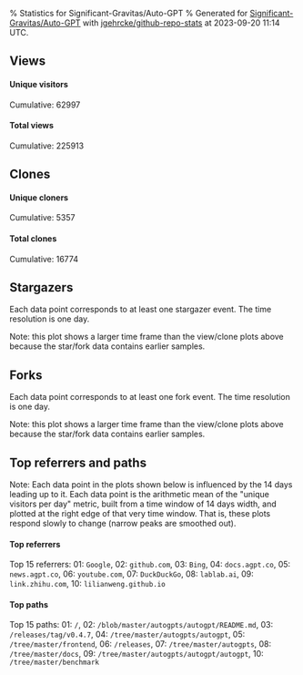 % Statistics for Significant-Gravitas/Auto-GPT
% Generated for [Significant-Gravitas/Auto-GPT](https://github.com/Significant-Gravitas/Auto-GPT) with [jgehrcke/github-repo-stats](https://github.com/jgehrcke/github-repo-stats) at 2023-09-20 11:14 UTC.


## Views

#### Unique visitors
<div id="chart_views_unique" class="full-width-chart"></div>

Cumulative: 62997

#### Total views
<div id="chart_views_total" class="full-width-chart"></div>

Cumulative: 225913

<div class="pagebreak-for-print"> </div>

## Clones

#### Unique cloners
<div id="chart_clones_unique" class="full-width-chart"></div>

Cumulative: 5357

#### Total clones
<div id="chart_clones_total" class="full-width-chart"></div>

Cumulative: 16774



<div class="pagebreak-for-print"> </div>



## Stargazers

Each data point corresponds to at least one stargazer event.
The time resolution is one day.

<div id="chart_stargazers" class="full-width-chart"></div>


Note: this plot shows a larger time frame than the view/clone plots above because the star/fork data contains earlier samples.



## Forks

Each data point corresponds to at least one fork event.
The time resolution is one day.

<div id="chart_forks" class="full-width-chart"></div>


Note: this plot shows a larger time frame than the view/clone plots above because the star/fork data contains earlier samples.



<div class="pagebreak-for-print"> </div>



## Top referrers and paths


Note: Each data point in the plots shown below is influenced by the 14 days
leading up to it. Each data point is the arithmetic mean of the "unique
visitors per day" metric, built from a time window of 14 days width, and
plotted at the right edge of that very time window. That is, these plots
respond slowly to change (narrow peaks are smoothed out).




#### Top referrers


<div id="chart_referrers_top_n_alltime" class="full-width-chart"></div>

Top 15 referrers: 01: `Google`, 02: `github.com`, 03: `Bing`, 04: `docs.agpt.co`, 05: `news.agpt.co`, 06: `youtube.com`, 07: `DuckDuckGo`, 08: `lablab.ai`, 09: `link.zhihu.com`, 10: `lilianweng.github.io`





#### Top paths


<div id="chart_paths_top_n_alltime" class="full-width-chart"></div>

Top 15 paths: 01: `/`, 02: `/blob/master/autogpts/autogpt/README.md`, 03: `/releases/tag/v0.4.7`, 04: `/tree/master/autogpts/autogpt`, 05: `/tree/master/frontend`, 06: `/releases`, 07: `/tree/master/autogpts`, 08: `/tree/master/docs`, 09: `/tree/master/autogpts/autogpt/autogpt`, 10: `/tree/master/benchmark`


<script type="text/javascript">
    vegaEmbed('#chart_views_unique', {"$schema": "https://vega.github.io/schema/vega-lite/v4.17.0.json", "config": {"arc": {"fill": "#1b1e23"}, "area": {"fill": "#1b1e23"}, "axisBottom": {"domainColor": "#a9b4c4", "gridColor": "#a9b4c4", "labelColor": "#1b1e23", "labelFont": "relative-mono-11-pitch-pro, Menlo, monospace", "tickColor": "#a9b4c4", "titleColor": "#1b1e23", "titleFont": "relative-mono-11-pitch-pro, Menlo, monospace"}, "axisLeft": {"domainColor": "#a9b4c4", "gridColor": "#a9b4c4", "labelColor": "#1b1e23", "labelFont": "relative-mono-11-pitch-pro, Menlo, monospace", "tickColor": "#a9b4c4", "titleColor": "#1b1e23", "titleFont": "relative-mono-11-pitch-pro, Menlo, monospace"}, "axisX": {"grid": false}, "axisY": {"grid": false, "labelBound": true}, "background": "#FFFFFF", "group": {"fill": "#FFFFFF"}, "header": {"fontWeight": 400, "labelFont": "relative-mono-11-pitch-pro, Menlo, monospace", "titleFont": "relative-mono-11-pitch-pro, Menlo, monospace"}, "legend": {"labelFont": "relative-mono-11-pitch-pro, Menlo, monospace", "symbolSize": 200, "symbolType": "circle", "titleFont": "relative-mono-11-pitch-pro, Menlo, monospace"}, "line": {"color": "#1b1e23", "stroke": "#1b1e23"}, "path": {"stroke": "#1b1e23"}, "point": {"color": "#1b1e23", "cursor": "pointer", "filled": true, "size": 20}, "range": {"category": ["#85a2f7", "#ea9755", "#7eb36a", "#f07071", "#bc85d9", "#e587b6", "#a9b4c4", "#d4c05e", "#64b9c4"]}, "style": {"bar": {"fill": "#1b1e23"}, "text": {"font": "relative-mono-11-pitch-pro, Menlo, monospace", "fontWeight": 400}}, "symbol": {"shape": "circle"}, "title": {"anchor": "start", "font": "relative-mono-11-pitch-pro, Menlo, monospace", "fontWeight": 400}, "trail": {"color": "#1b1e23", "stroke": "#1b1e23"}, "view": {"stroke": null}}, "data": {"name": "data-398433aa075eb423ee859765e6b1468b"}, "datasets": {"data-398433aa075eb423ee859765e6b1468b": [{"time": "2023-09-06T00:00:00+00:00", "views_total": 7021, "views_unique": 2545}, {"time": "2023-09-07T00:00:00+00:00", "views_total": 14118, "views_unique": 4805}, {"time": "2023-09-08T00:00:00+00:00", "views_total": 13009, "views_unique": 4242}, {"time": "2023-09-09T00:00:00+00:00", "views_total": 8951, "views_unique": 3144}, {"time": "2023-09-10T00:00:00+00:00", "views_total": 9224, "views_unique": 3380}, {"time": "2023-09-11T00:00:00+00:00", "views_total": 13188, "views_unique": 4957}, {"time": "2023-09-12T00:00:00+00:00", "views_total": 18644, "views_unique": 5326}, {"time": "2023-09-13T00:00:00+00:00", "views_total": 21977, "views_unique": 5489}, {"time": "2023-09-14T00:00:00+00:00", "views_total": 20522, "views_unique": 5157}, {"time": "2023-09-15T00:00:00+00:00", "views_total": 17672, "views_unique": 4644}, {"time": "2023-09-16T00:00:00+00:00", "views_total": 13370, "views_unique": 3112}, {"time": "2023-09-17T00:00:00+00:00", "views_total": 17007, "views_unique": 3549}, {"time": "2023-09-18T00:00:00+00:00", "views_total": 22457, "views_unique": 5186}, {"time": "2023-09-19T00:00:00+00:00", "views_total": 20116, "views_unique": 5239}, {"time": "2023-09-20T00:00:00+00:00", "views_total": 8637, "views_unique": 2222}]}, "encoding": {"tooltip": [{"field": "views_unique", "format": ".1f", "title": "views (u)", "type": "quantitative"}, {"field": "time", "format": "%B %e, %Y", "title": "date", "type": "temporal"}], "x": {"axis": {"labelAngle": 25}, "field": "time", "scale": {"domain": ["2023-09-06", "2023-09-20"]}, "timeUnit": "yearmonthdate", "title": "date", "type": "temporal"}, "y": {"axis": {"values": [1, 10, 50, 100, 500, 1000, 5000, 10000]}, "field": "views_unique", "scale": {"domain": [0, 6037.900000000001], "type": "symlog", "zero": true}, "title": "unique views per day", "type": "quantitative"}}, "height": 200, "mark": {"point": true, "type": "line"}, "padding": 10, "width": "container"}, {"actions": false, "renderer": "svg"}).catch(console.error);
vegaEmbed('#chart_views_total', {"$schema": "https://vega.github.io/schema/vega-lite/v4.17.0.json", "config": {"arc": {"fill": "#1b1e23"}, "area": {"fill": "#1b1e23"}, "axisBottom": {"domainColor": "#a9b4c4", "gridColor": "#a9b4c4", "labelColor": "#1b1e23", "labelFont": "relative-mono-11-pitch-pro, Menlo, monospace", "tickColor": "#a9b4c4", "titleColor": "#1b1e23", "titleFont": "relative-mono-11-pitch-pro, Menlo, monospace"}, "axisLeft": {"domainColor": "#a9b4c4", "gridColor": "#a9b4c4", "labelColor": "#1b1e23", "labelFont": "relative-mono-11-pitch-pro, Menlo, monospace", "tickColor": "#a9b4c4", "titleColor": "#1b1e23", "titleFont": "relative-mono-11-pitch-pro, Menlo, monospace"}, "axisX": {"grid": false}, "axisY": {"grid": false, "labelBound": true}, "background": "#FFFFFF", "group": {"fill": "#FFFFFF"}, "header": {"fontWeight": 400, "labelFont": "relative-mono-11-pitch-pro, Menlo, monospace", "titleFont": "relative-mono-11-pitch-pro, Menlo, monospace"}, "legend": {"labelFont": "relative-mono-11-pitch-pro, Menlo, monospace", "symbolSize": 200, "symbolType": "circle", "titleFont": "relative-mono-11-pitch-pro, Menlo, monospace"}, "line": {"color": "#1b1e23", "stroke": "#1b1e23"}, "path": {"stroke": "#1b1e23"}, "point": {"color": "#1b1e23", "cursor": "pointer", "filled": true, "size": 20}, "range": {"category": ["#85a2f7", "#ea9755", "#7eb36a", "#f07071", "#bc85d9", "#e587b6", "#a9b4c4", "#d4c05e", "#64b9c4"]}, "style": {"bar": {"fill": "#1b1e23"}, "text": {"font": "relative-mono-11-pitch-pro, Menlo, monospace", "fontWeight": 400}}, "symbol": {"shape": "circle"}, "title": {"anchor": "start", "font": "relative-mono-11-pitch-pro, Menlo, monospace", "fontWeight": 400}, "trail": {"color": "#1b1e23", "stroke": "#1b1e23"}, "view": {"stroke": null}}, "data": {"name": "data-398433aa075eb423ee859765e6b1468b"}, "datasets": {"data-398433aa075eb423ee859765e6b1468b": [{"time": "2023-09-06T00:00:00+00:00", "views_total": 7021, "views_unique": 2545}, {"time": "2023-09-07T00:00:00+00:00", "views_total": 14118, "views_unique": 4805}, {"time": "2023-09-08T00:00:00+00:00", "views_total": 13009, "views_unique": 4242}, {"time": "2023-09-09T00:00:00+00:00", "views_total": 8951, "views_unique": 3144}, {"time": "2023-09-10T00:00:00+00:00", "views_total": 9224, "views_unique": 3380}, {"time": "2023-09-11T00:00:00+00:00", "views_total": 13188, "views_unique": 4957}, {"time": "2023-09-12T00:00:00+00:00", "views_total": 18644, "views_unique": 5326}, {"time": "2023-09-13T00:00:00+00:00", "views_total": 21977, "views_unique": 5489}, {"time": "2023-09-14T00:00:00+00:00", "views_total": 20522, "views_unique": 5157}, {"time": "2023-09-15T00:00:00+00:00", "views_total": 17672, "views_unique": 4644}, {"time": "2023-09-16T00:00:00+00:00", "views_total": 13370, "views_unique": 3112}, {"time": "2023-09-17T00:00:00+00:00", "views_total": 17007, "views_unique": 3549}, {"time": "2023-09-18T00:00:00+00:00", "views_total": 22457, "views_unique": 5186}, {"time": "2023-09-19T00:00:00+00:00", "views_total": 20116, "views_unique": 5239}, {"time": "2023-09-20T00:00:00+00:00", "views_total": 8637, "views_unique": 2222}]}, "encoding": {"tooltip": [{"field": "views_total", "format": ".1f", "title": "views (t)", "type": "quantitative"}, {"field": "time", "format": "%B %e, %Y", "title": "date", "type": "temporal"}], "x": {"axis": {"labelAngle": 25}, "field": "time", "scale": {"domain": ["2023-09-06", "2023-09-20"]}, "timeUnit": "yearmonthdate", "title": "date", "type": "temporal"}, "y": {"axis": {"values": [1, 10, 50, 100, 500, 1000, 5000, 10000]}, "field": "views_total", "scale": {"domain": [0, 24702.7], "type": "symlog", "zero": true}, "title": "total views per day", "type": "quantitative"}}, "height": 200, "mark": {"point": true, "type": "line"}, "padding": 10, "width": "container"}, {"actions": false, "renderer": "svg"}).catch(console.error);
vegaEmbed('#chart_clones_unique', {"$schema": "https://vega.github.io/schema/vega-lite/v4.17.0.json", "config": {"arc": {"fill": "#1b1e23"}, "area": {"fill": "#1b1e23"}, "axisBottom": {"domainColor": "#a9b4c4", "gridColor": "#a9b4c4", "labelColor": "#1b1e23", "labelFont": "relative-mono-11-pitch-pro, Menlo, monospace", "tickColor": "#a9b4c4", "titleColor": "#1b1e23", "titleFont": "relative-mono-11-pitch-pro, Menlo, monospace"}, "axisLeft": {"domainColor": "#a9b4c4", "gridColor": "#a9b4c4", "labelColor": "#1b1e23", "labelFont": "relative-mono-11-pitch-pro, Menlo, monospace", "tickColor": "#a9b4c4", "titleColor": "#1b1e23", "titleFont": "relative-mono-11-pitch-pro, Menlo, monospace"}, "axisX": {"grid": false}, "axisY": {"grid": false, "labelBound": true}, "background": "#FFFFFF", "group": {"fill": "#FFFFFF"}, "header": {"fontWeight": 400, "labelFont": "relative-mono-11-pitch-pro, Menlo, monospace", "titleFont": "relative-mono-11-pitch-pro, Menlo, monospace"}, "legend": {"labelFont": "relative-mono-11-pitch-pro, Menlo, monospace", "symbolSize": 200, "symbolType": "circle", "titleFont": "relative-mono-11-pitch-pro, Menlo, monospace"}, "line": {"color": "#1b1e23", "stroke": "#1b1e23"}, "path": {"stroke": "#1b1e23"}, "point": {"color": "#1b1e23", "cursor": "pointer", "filled": true, "size": 20}, "range": {"category": ["#85a2f7", "#ea9755", "#7eb36a", "#f07071", "#bc85d9", "#e587b6", "#a9b4c4", "#d4c05e", "#64b9c4"]}, "style": {"bar": {"fill": "#1b1e23"}, "text": {"font": "relative-mono-11-pitch-pro, Menlo, monospace", "fontWeight": 400}}, "symbol": {"shape": "circle"}, "title": {"anchor": "start", "font": "relative-mono-11-pitch-pro, Menlo, monospace", "fontWeight": 400}, "trail": {"color": "#1b1e23", "stroke": "#1b1e23"}, "view": {"stroke": null}}, "data": {"name": "data-3b68f749a0b5a2d0eb455de2a8e2febc"}, "datasets": {"data-3b68f749a0b5a2d0eb455de2a8e2febc": [{"clones_total": 1140, "clones_unique": 204, "time": "2023-09-06T00:00:00+00:00"}, {"clones_total": 1048, "clones_unique": 349, "time": "2023-09-07T00:00:00+00:00"}, {"clones_total": 1277, "clones_unique": 346, "time": "2023-09-08T00:00:00+00:00"}, {"clones_total": 705, "clones_unique": 290, "time": "2023-09-09T00:00:00+00:00"}, {"clones_total": 730, "clones_unique": 326, "time": "2023-09-10T00:00:00+00:00"}, {"clones_total": 797, "clones_unique": 376, "time": "2023-09-11T00:00:00+00:00"}, {"clones_total": 1367, "clones_unique": 453, "time": "2023-09-12T00:00:00+00:00"}, {"clones_total": 966, "clones_unique": 393, "time": "2023-09-13T00:00:00+00:00"}, {"clones_total": 1301, "clones_unique": 392, "time": "2023-09-14T00:00:00+00:00"}, {"clones_total": 1694, "clones_unique": 377, "time": "2023-09-15T00:00:00+00:00"}, {"clones_total": 1372, "clones_unique": 367, "time": "2023-09-16T00:00:00+00:00"}, {"clones_total": 1185, "clones_unique": 358, "time": "2023-09-17T00:00:00+00:00"}, {"clones_total": 1435, "clones_unique": 477, "time": "2023-09-18T00:00:00+00:00"}, {"clones_total": 1099, "clones_unique": 456, "time": "2023-09-19T00:00:00+00:00"}, {"clones_total": 658, "clones_unique": 193, "time": "2023-09-20T00:00:00+00:00"}]}, "encoding": {"tooltip": [{"field": "clones_unique", "format": ".1f", "title": "clones (u)", "type": "quantitative"}, {"field": "time", "format": "%B %e, %Y", "title": "date", "type": "temporal"}], "x": {"axis": {"labelAngle": 25}, "field": "time", "scale": {"domain": ["2023-09-06", "2023-09-20"]}, "timeUnit": "yearmonthdate", "title": "date", "type": "temporal"}, "y": {"axis": {"values": [1, 10, 50, 100, 500, 1000, 5000, 10000]}, "field": "clones_unique", "scale": {"domain": [0, 524.7], "type": "symlog", "zero": true}, "title": "unique clones per day", "type": "quantitative"}}, "height": 200, "mark": {"point": true, "type": "line"}, "padding": 10, "width": "container"}, {"actions": false, "renderer": "svg"}).catch(console.error);
vegaEmbed('#chart_clones_total', {"$schema": "https://vega.github.io/schema/vega-lite/v4.17.0.json", "config": {"arc": {"fill": "#1b1e23"}, "area": {"fill": "#1b1e23"}, "axisBottom": {"domainColor": "#a9b4c4", "gridColor": "#a9b4c4", "labelColor": "#1b1e23", "labelFont": "relative-mono-11-pitch-pro, Menlo, monospace", "tickColor": "#a9b4c4", "titleColor": "#1b1e23", "titleFont": "relative-mono-11-pitch-pro, Menlo, monospace"}, "axisLeft": {"domainColor": "#a9b4c4", "gridColor": "#a9b4c4", "labelColor": "#1b1e23", "labelFont": "relative-mono-11-pitch-pro, Menlo, monospace", "tickColor": "#a9b4c4", "titleColor": "#1b1e23", "titleFont": "relative-mono-11-pitch-pro, Menlo, monospace"}, "axisX": {"grid": false}, "axisY": {"grid": false, "labelBound": true}, "background": "#FFFFFF", "group": {"fill": "#FFFFFF"}, "header": {"fontWeight": 400, "labelFont": "relative-mono-11-pitch-pro, Menlo, monospace", "titleFont": "relative-mono-11-pitch-pro, Menlo, monospace"}, "legend": {"labelFont": "relative-mono-11-pitch-pro, Menlo, monospace", "symbolSize": 200, "symbolType": "circle", "titleFont": "relative-mono-11-pitch-pro, Menlo, monospace"}, "line": {"color": "#1b1e23", "stroke": "#1b1e23"}, "path": {"stroke": "#1b1e23"}, "point": {"color": "#1b1e23", "cursor": "pointer", "filled": true, "size": 20}, "range": {"category": ["#85a2f7", "#ea9755", "#7eb36a", "#f07071", "#bc85d9", "#e587b6", "#a9b4c4", "#d4c05e", "#64b9c4"]}, "style": {"bar": {"fill": "#1b1e23"}, "text": {"font": "relative-mono-11-pitch-pro, Menlo, monospace", "fontWeight": 400}}, "symbol": {"shape": "circle"}, "title": {"anchor": "start", "font": "relative-mono-11-pitch-pro, Menlo, monospace", "fontWeight": 400}, "trail": {"color": "#1b1e23", "stroke": "#1b1e23"}, "view": {"stroke": null}}, "data": {"name": "data-3b68f749a0b5a2d0eb455de2a8e2febc"}, "datasets": {"data-3b68f749a0b5a2d0eb455de2a8e2febc": [{"clones_total": 1140, "clones_unique": 204, "time": "2023-09-06T00:00:00+00:00"}, {"clones_total": 1048, "clones_unique": 349, "time": "2023-09-07T00:00:00+00:00"}, {"clones_total": 1277, "clones_unique": 346, "time": "2023-09-08T00:00:00+00:00"}, {"clones_total": 705, "clones_unique": 290, "time": "2023-09-09T00:00:00+00:00"}, {"clones_total": 730, "clones_unique": 326, "time": "2023-09-10T00:00:00+00:00"}, {"clones_total": 797, "clones_unique": 376, "time": "2023-09-11T00:00:00+00:00"}, {"clones_total": 1367, "clones_unique": 453, "time": "2023-09-12T00:00:00+00:00"}, {"clones_total": 966, "clones_unique": 393, "time": "2023-09-13T00:00:00+00:00"}, {"clones_total": 1301, "clones_unique": 392, "time": "2023-09-14T00:00:00+00:00"}, {"clones_total": 1694, "clones_unique": 377, "time": "2023-09-15T00:00:00+00:00"}, {"clones_total": 1372, "clones_unique": 367, "time": "2023-09-16T00:00:00+00:00"}, {"clones_total": 1185, "clones_unique": 358, "time": "2023-09-17T00:00:00+00:00"}, {"clones_total": 1435, "clones_unique": 477, "time": "2023-09-18T00:00:00+00:00"}, {"clones_total": 1099, "clones_unique": 456, "time": "2023-09-19T00:00:00+00:00"}, {"clones_total": 658, "clones_unique": 193, "time": "2023-09-20T00:00:00+00:00"}]}, "encoding": {"tooltip": [{"field": "clones_total", "format": ".1f", "title": "clones (t)", "type": "quantitative"}, {"field": "time", "format": "%B %e, %Y", "title": "date", "type": "temporal"}], "x": {"axis": {"labelAngle": 25}, "field": "time", "scale": {"domain": ["2023-09-06", "2023-09-20"]}, "timeUnit": "yearmonthdate", "title": "date", "type": "temporal"}, "y": {"axis": {"values": [1, 10, 50, 100, 500, 1000, 5000, 10000]}, "field": "clones_total", "scale": {"domain": [0, 1863.4], "type": "symlog", "zero": true}, "title": "total clones per day", "type": "quantitative"}}, "height": 200, "mark": {"point": true, "type": "line"}, "padding": 10, "width": "container"}, {"actions": false, "renderer": "svg"}).catch(console.error);
vegaEmbed('#chart_stargazers', {"$schema": "https://vega.github.io/schema/vega-lite/v4.17.0.json", "config": {"arc": {"fill": "#1b1e23"}, "area": {"fill": "#1b1e23"}, "axisBottom": {"domainColor": "#a9b4c4", "gridColor": "#a9b4c4", "labelColor": "#1b1e23", "labelFont": "relative-mono-11-pitch-pro, Menlo, monospace", "tickColor": "#a9b4c4", "titleColor": "#1b1e23", "titleFont": "relative-mono-11-pitch-pro, Menlo, monospace"}, "axisLeft": {"domainColor": "#a9b4c4", "gridColor": "#a9b4c4", "labelColor": "#1b1e23", "labelFont": "relative-mono-11-pitch-pro, Menlo, monospace", "tickColor": "#a9b4c4", "titleColor": "#1b1e23", "titleFont": "relative-mono-11-pitch-pro, Menlo, monospace"}, "axisX": {"grid": false}, "axisY": {"grid": false}, "background": "#FFFFFF", "group": {"fill": "#FFFFFF"}, "header": {"fontWeight": 400, "labelFont": "relative-mono-11-pitch-pro, Menlo, monospace", "titleFont": "relative-mono-11-pitch-pro, Menlo, monospace"}, "legend": {"labelFont": "relative-mono-11-pitch-pro, Menlo, monospace", "symbolSize": 200, "symbolType": "circle", "titleFont": "relative-mono-11-pitch-pro, Menlo, monospace"}, "line": {"color": "#1b1e23", "stroke": "#1b1e23"}, "path": {"stroke": "#1b1e23"}, "point": {"color": "#1b1e23", "cursor": "pointer", "filled": true, "size": 50}, "range": {"category": ["#85a2f7", "#ea9755", "#7eb36a", "#f07071", "#bc85d9", "#e587b6", "#a9b4c4", "#d4c05e", "#64b9c4"]}, "style": {"bar": {"fill": "#1b1e23"}, "text": {"font": "relative-mono-11-pitch-pro, Menlo, monospace", "fontWeight": 400}}, "symbol": {"shape": "circle"}, "title": {"anchor": "start", "font": "relative-mono-11-pitch-pro, Menlo, monospace", "fontWeight": 400}, "trail": {"color": "#1b1e23", "stroke": "#1b1e23"}, "view": {"stroke": null}}, "data": {"name": "data-ffaef2a0715d431677b778ff02914e11"}, "datasets": {"data-ffaef2a0715d431677b778ff02914e11": [{"stars_cumulative": 2.0, "time": "2023-03-16T18:00:00+00:00"}, {"stars_cumulative": 3.0, "time": "2023-03-17T06:00:00+00:00"}, {"stars_cumulative": 6.0, "time": "2023-03-17T12:00:00+00:00"}, {"stars_cumulative": 10.0, "time": "2023-03-17T18:00:00+00:00"}, {"stars_cumulative": 11.0, "time": "2023-03-18T00:00:00+00:00"}, {"stars_cumulative": 12.0, "time": "2023-03-18T12:00:00+00:00"}, {"stars_cumulative": 13.0, "time": "2023-03-19T06:00:00+00:00"}, {"stars_cumulative": 14.0, "time": "2023-03-19T12:00:00+00:00"}, {"stars_cumulative": 16.0, "time": "2023-03-19T18:00:00+00:00"}, {"stars_cumulative": 17.0, "time": "2023-03-20T00:00:00+00:00"}, {"stars_cumulative": 18.0, "time": "2023-03-20T06:00:00+00:00"}, {"stars_cumulative": 19.0, "time": "2023-03-21T06:00:00+00:00"}, {"stars_cumulative": 20.0, "time": "2023-03-21T12:00:00+00:00"}, {"stars_cumulative": 22.0, "time": "2023-03-22T00:00:00+00:00"}, {"stars_cumulative": 23.0, "time": "2023-03-22T06:00:00+00:00"}, {"stars_cumulative": 24.0, "time": "2023-03-25T06:00:00+00:00"}, {"stars_cumulative": 25.0, "time": "2023-03-25T18:00:00+00:00"}, {"stars_cumulative": 26.0, "time": "2023-03-26T12:00:00+00:00"}, {"stars_cumulative": 29.0, "time": "2023-03-27T18:00:00+00:00"}, {"stars_cumulative": 35.0, "time": "2023-03-28T00:00:00+00:00"}, {"stars_cumulative": 39.0, "time": "2023-03-28T06:00:00+00:00"}, {"stars_cumulative": 44.0, "time": "2023-03-28T12:00:00+00:00"}, {"stars_cumulative": 45.0, "time": "2023-03-28T18:00:00+00:00"}, {"stars_cumulative": 49.0, "time": "2023-03-29T00:00:00+00:00"}, {"stars_cumulative": 61.0, "time": "2023-03-29T06:00:00+00:00"}, {"stars_cumulative": 65.0, "time": "2023-03-29T12:00:00+00:00"}, {"stars_cumulative": 68.0, "time": "2023-03-29T18:00:00+00:00"}, {"stars_cumulative": 73.0, "time": "2023-03-30T00:00:00+00:00"}, {"stars_cumulative": 74.0, "time": "2023-03-30T06:00:00+00:00"}, {"stars_cumulative": 89.0, "time": "2023-03-30T12:00:00+00:00"}, {"stars_cumulative": 96.0, "time": "2023-03-30T18:00:00+00:00"}, {"stars_cumulative": 99.0, "time": "2023-03-31T00:00:00+00:00"}, {"stars_cumulative": 102.0, "time": "2023-03-31T06:00:00+00:00"}, {"stars_cumulative": 105.0, "time": "2023-03-31T18:00:00+00:00"}, {"stars_cumulative": 110.0, "time": "2023-04-01T00:00:00+00:00"}, {"stars_cumulative": 113.0, "time": "2023-04-01T06:00:00+00:00"}, {"stars_cumulative": 116.0, "time": "2023-04-01T12:00:00+00:00"}, {"stars_cumulative": 191.0, "time": "2023-04-01T18:00:00+00:00"}, {"stars_cumulative": 261.0, "time": "2023-04-02T00:00:00+00:00"}, {"stars_cumulative": 409.0, "time": "2023-04-02T06:00:00+00:00"}, {"stars_cumulative": 688.0, "time": "2023-04-02T12:00:00+00:00"}, {"stars_cumulative": 1651.0, "time": "2023-04-02T18:00:00+00:00"}, {"stars_cumulative": 2344.0, "time": "2023-04-03T00:00:00+00:00"}, {"stars_cumulative": 3046.0, "time": "2023-04-03T06:00:00+00:00"}, {"stars_cumulative": 4156.0, "time": "2023-04-03T12:00:00+00:00"}, {"stars_cumulative": 4773.0, "time": "2023-04-03T18:00:00+00:00"}, {"stars_cumulative": 5421.0, "time": "2023-04-04T00:00:00+00:00"}, {"stars_cumulative": 6079.0, "time": "2023-04-04T06:00:00+00:00"}, {"stars_cumulative": 6825.0, "time": "2023-04-04T12:00:00+00:00"}, {"stars_cumulative": 7453.0, "time": "2023-04-04T18:00:00+00:00"}, {"stars_cumulative": 7948.0, "time": "2023-04-05T00:00:00+00:00"}, {"stars_cumulative": 8520.0, "time": "2023-04-05T06:00:00+00:00"}, {"stars_cumulative": 9253.0, "time": "2023-04-05T12:00:00+00:00"}, {"stars_cumulative": 9842.0, "time": "2023-04-05T18:00:00+00:00"}, {"stars_cumulative": 10449.0, "time": "2023-04-06T00:00:00+00:00"}, {"stars_cumulative": 11105.0, "time": "2023-04-06T06:00:00+00:00"}, {"stars_cumulative": 11943.0, "time": "2023-04-06T12:00:00+00:00"}, {"stars_cumulative": 12576.0, "time": "2023-04-06T18:00:00+00:00"}, {"stars_cumulative": 13200.0, "time": "2023-04-07T00:00:00+00:00"}, {"stars_cumulative": 13881.0, "time": "2023-04-07T06:00:00+00:00"}, {"stars_cumulative": 14512.0, "time": "2023-04-07T12:00:00+00:00"}, {"stars_cumulative": 15059.0, "time": "2023-04-07T18:00:00+00:00"}, {"stars_cumulative": 15463.0, "time": "2023-04-08T00:00:00+00:00"}, {"stars_cumulative": 15892.0, "time": "2023-04-08T06:00:00+00:00"}, {"stars_cumulative": 16371.0, "time": "2023-04-08T12:00:00+00:00"}, {"stars_cumulative": 16776.0, "time": "2023-04-08T18:00:00+00:00"}, {"stars_cumulative": 17171.0, "time": "2023-04-09T00:00:00+00:00"}, {"stars_cumulative": 17608.0, "time": "2023-04-09T06:00:00+00:00"}, {"stars_cumulative": 18052.0, "time": "2023-04-09T12:00:00+00:00"}, {"stars_cumulative": 18489.0, "time": "2023-04-09T18:00:00+00:00"}, {"stars_cumulative": 18974.0, "time": "2023-04-10T00:00:00+00:00"}, {"stars_cumulative": 19718.0, "time": "2023-04-10T06:00:00+00:00"}, {"stars_cumulative": 20466.0, "time": "2023-04-10T12:00:00+00:00"}, {"stars_cumulative": 21033.0, "time": "2023-04-10T18:00:00+00:00"}, {"stars_cumulative": 21785.0, "time": "2023-04-11T00:00:00+00:00"}, {"stars_cumulative": 22824.0, "time": "2023-04-11T06:00:00+00:00"}, {"stars_cumulative": 23895.0, "time": "2023-04-11T12:00:00+00:00"}, {"stars_cumulative": 25078.0, "time": "2023-04-11T18:00:00+00:00"}, {"stars_cumulative": 26320.0, "time": "2023-04-12T00:00:00+00:00"}, {"stars_cumulative": 29384.0, "time": "2023-04-12T06:00:00+00:00"}, {"stars_cumulative": 31857.0, "time": "2023-04-12T12:00:00+00:00"}, {"stars_cumulative": 33029.0, "time": "2023-04-12T18:00:00+00:00"}, {"stars_cumulative": 36299.0, "time": "2023-04-13T00:00:00+00:00"}, {"stars_cumulative": 40000.0, "time": "2023-04-13T06:00:00+00:00"}]}, "encoding": {"tooltip": [{"field": "stars_cumulative", "format": "d", "title": "stars", "type": "quantitative"}, {"field": "time", "format": "%B %e, %Y", "title": "date", "type": "temporal"}], "x": {"axis": {"labelAngle": 25}, "field": "time", "scale": {"domain": ["2023-03-16", "2023-09-20"]}, "timeUnit": "yearmonthdate", "title": "date", "type": "temporal"}, "y": {"field": "stars_cumulative", "scale": {"domain": [0, 44000.0], "zero": true}, "title": "stargazer count (cumulative)", "type": "quantitative"}}, "height": 300, "mark": {"point": true, "type": "line"}, "padding": 10, "width": "container"}, {"actions": false, "renderer": "svg"}).catch(console.error);
vegaEmbed('#chart_forks', {"$schema": "https://vega.github.io/schema/vega-lite/v4.17.0.json", "config": {"arc": {"fill": "#1b1e23"}, "area": {"fill": "#1b1e23"}, "axisBottom": {"domainColor": "#a9b4c4", "gridColor": "#a9b4c4", "labelColor": "#1b1e23", "labelFont": "relative-mono-11-pitch-pro, Menlo, monospace", "tickColor": "#a9b4c4", "titleColor": "#1b1e23", "titleFont": "relative-mono-11-pitch-pro, Menlo, monospace"}, "axisLeft": {"domainColor": "#a9b4c4", "gridColor": "#a9b4c4", "labelColor": "#1b1e23", "labelFont": "relative-mono-11-pitch-pro, Menlo, monospace", "tickColor": "#a9b4c4", "titleColor": "#1b1e23", "titleFont": "relative-mono-11-pitch-pro, Menlo, monospace"}, "axisX": {"grid": false}, "axisY": {"grid": false}, "background": "#FFFFFF", "group": {"fill": "#FFFFFF"}, "header": {"fontWeight": 400, "labelFont": "relative-mono-11-pitch-pro, Menlo, monospace", "titleFont": "relative-mono-11-pitch-pro, Menlo, monospace"}, "legend": {"labelFont": "relative-mono-11-pitch-pro, Menlo, monospace", "symbolSize": 200, "symbolType": "circle", "titleFont": "relative-mono-11-pitch-pro, Menlo, monospace"}, "line": {"color": "#1b1e23", "stroke": "#1b1e23"}, "path": {"stroke": "#1b1e23"}, "point": {"color": "#1b1e23", "cursor": "pointer", "filled": true, "size": 50}, "range": {"category": ["#85a2f7", "#ea9755", "#7eb36a", "#f07071", "#bc85d9", "#e587b6", "#a9b4c4", "#d4c05e", "#64b9c4"]}, "style": {"bar": {"fill": "#1b1e23"}, "text": {"font": "relative-mono-11-pitch-pro, Menlo, monospace", "fontWeight": 400}}, "symbol": {"shape": "circle"}, "title": {"anchor": "start", "font": "relative-mono-11-pitch-pro, Menlo, monospace", "fontWeight": 400}, "trail": {"color": "#1b1e23", "stroke": "#1b1e23"}, "view": {"stroke": null}}, "data": {"name": "data-ae183d161b485f427b014590060f15bf"}, "datasets": {"data-ae183d161b485f427b014590060f15bf": [{"forks_cumulative": 2.0, "time": "2023-03-16T00:00:00+00:00"}, {"forks_cumulative": 4.0, "time": "2023-03-17T20:00:00+00:00"}, {"forks_cumulative": 6.0, "time": "2023-03-19T16:00:00+00:00"}, {"forks_cumulative": 8.0, "time": "2023-03-27T00:00:00+00:00"}, {"forks_cumulative": 14.0, "time": "2023-03-28T20:00:00+00:00"}, {"forks_cumulative": 18.0, "time": "2023-03-30T16:00:00+00:00"}, {"forks_cumulative": 169.0, "time": "2023-04-01T12:00:00+00:00"}, {"forks_cumulative": 684.0, "time": "2023-04-03T08:00:00+00:00"}, {"forks_cumulative": 1268.0, "time": "2023-04-05T04:00:00+00:00"}, {"forks_cumulative": 1862.0, "time": "2023-04-07T00:00:00+00:00"}, {"forks_cumulative": 2449.0, "time": "2023-04-08T20:00:00+00:00"}, {"forks_cumulative": 3515.0, "time": "2023-04-10T16:00:00+00:00"}, {"forks_cumulative": 6852.0, "time": "2023-04-12T12:00:00+00:00"}, {"forks_cumulative": 9628.0, "time": "2023-04-14T08:00:00+00:00"}, {"forks_cumulative": 12072.0, "time": "2023-04-16T04:00:00+00:00"}, {"forks_cumulative": 13757.0, "time": "2023-04-18T00:00:00+00:00"}, {"forks_cumulative": 14917.0, "time": "2023-04-19T20:00:00+00:00"}, {"forks_cumulative": 15754.0, "time": "2023-04-21T16:00:00+00:00"}, {"forks_cumulative": 18184.0, "time": "2023-04-23T12:00:00+00:00"}, {"forks_cumulative": 19621.0, "time": "2023-04-25T08:00:00+00:00"}, {"forks_cumulative": 20969.0, "time": "2023-04-27T04:00:00+00:00"}, {"forks_cumulative": 21587.0, "time": "2023-04-29T00:00:00+00:00"}, {"forks_cumulative": 22151.0, "time": "2023-04-30T20:00:00+00:00"}, {"forks_cumulative": 22801.0, "time": "2023-05-02T16:00:00+00:00"}, {"forks_cumulative": 23396.0, "time": "2023-05-04T12:00:00+00:00"}, {"forks_cumulative": 23903.0, "time": "2023-05-06T08:00:00+00:00"}, {"forks_cumulative": 24317.0, "time": "2023-05-08T04:00:00+00:00"}, {"forks_cumulative": 24693.0, "time": "2023-05-10T00:00:00+00:00"}, {"forks_cumulative": 24972.0, "time": "2023-05-11T20:00:00+00:00"}, {"forks_cumulative": 25232.0, "time": "2023-05-13T16:00:00+00:00"}, {"forks_cumulative": 25521.0, "time": "2023-05-15T12:00:00+00:00"}, {"forks_cumulative": 25783.0, "time": "2023-05-17T08:00:00+00:00"}, {"forks_cumulative": 25996.0, "time": "2023-05-19T04:00:00+00:00"}, {"forks_cumulative": 26260.0, "time": "2023-05-21T00:00:00+00:00"}, {"forks_cumulative": 26505.0, "time": "2023-05-22T20:00:00+00:00"}, {"forks_cumulative": 26740.0, "time": "2023-05-24T16:00:00+00:00"}, {"forks_cumulative": 26927.0, "time": "2023-05-26T12:00:00+00:00"}, {"forks_cumulative": 27095.0, "time": "2023-05-28T08:00:00+00:00"}, {"forks_cumulative": 27261.0, "time": "2023-05-30T04:00:00+00:00"}, {"forks_cumulative": 27399.0, "time": "2023-06-01T00:00:00+00:00"}, {"forks_cumulative": 27540.0, "time": "2023-06-02T20:00:00+00:00"}, {"forks_cumulative": 27713.0, "time": "2023-06-04T16:00:00+00:00"}, {"forks_cumulative": 27854.0, "time": "2023-06-06T12:00:00+00:00"}, {"forks_cumulative": 27978.0, "time": "2023-06-08T08:00:00+00:00"}, {"forks_cumulative": 28080.0, "time": "2023-06-10T04:00:00+00:00"}, {"forks_cumulative": 28238.0, "time": "2023-06-12T00:00:00+00:00"}, {"forks_cumulative": 28361.0, "time": "2023-06-13T20:00:00+00:00"}, {"forks_cumulative": 28454.0, "time": "2023-06-15T16:00:00+00:00"}, {"forks_cumulative": 28553.0, "time": "2023-06-17T12:00:00+00:00"}, {"forks_cumulative": 28669.0, "time": "2023-06-19T08:00:00+00:00"}, {"forks_cumulative": 28764.0, "time": "2023-06-21T04:00:00+00:00"}, {"forks_cumulative": 28839.0, "time": "2023-06-23T00:00:00+00:00"}, {"forks_cumulative": 28960.0, "time": "2023-06-24T20:00:00+00:00"}, {"forks_cumulative": 29058.0, "time": "2023-06-26T16:00:00+00:00"}, {"forks_cumulative": 29138.0, "time": "2023-06-28T12:00:00+00:00"}, {"forks_cumulative": 29205.0, "time": "2023-06-30T08:00:00+00:00"}, {"forks_cumulative": 29300.0, "time": "2023-07-02T04:00:00+00:00"}, {"forks_cumulative": 29395.0, "time": "2023-07-04T00:00:00+00:00"}, {"forks_cumulative": 29500.0, "time": "2023-07-05T20:00:00+00:00"}, {"forks_cumulative": 29561.0, "time": "2023-07-07T16:00:00+00:00"}, {"forks_cumulative": 29655.0, "time": "2023-07-09T12:00:00+00:00"}, {"forks_cumulative": 29732.0, "time": "2023-07-11T08:00:00+00:00"}, {"forks_cumulative": 29796.0, "time": "2023-07-13T04:00:00+00:00"}, {"forks_cumulative": 29858.0, "time": "2023-07-15T00:00:00+00:00"}, {"forks_cumulative": 29940.0, "time": "2023-07-16T20:00:00+00:00"}, {"forks_cumulative": 30010.0, "time": "2023-07-18T16:00:00+00:00"}, {"forks_cumulative": 30065.0, "time": "2023-07-20T12:00:00+00:00"}, {"forks_cumulative": 30097.0, "time": "2023-07-22T08:00:00+00:00"}, {"forks_cumulative": 30156.0, "time": "2023-07-24T04:00:00+00:00"}, {"forks_cumulative": 30216.0, "time": "2023-07-26T00:00:00+00:00"}, {"forks_cumulative": 30268.0, "time": "2023-07-27T20:00:00+00:00"}, {"forks_cumulative": 30317.0, "time": "2023-07-29T16:00:00+00:00"}, {"forks_cumulative": 30378.0, "time": "2023-07-31T12:00:00+00:00"}, {"forks_cumulative": 30435.0, "time": "2023-08-02T08:00:00+00:00"}, {"forks_cumulative": 30477.0, "time": "2023-08-04T04:00:00+00:00"}, {"forks_cumulative": 30522.0, "time": "2023-08-06T00:00:00+00:00"}, {"forks_cumulative": 30572.0, "time": "2023-08-07T20:00:00+00:00"}, {"forks_cumulative": 30612.0, "time": "2023-08-09T16:00:00+00:00"}, {"forks_cumulative": 30641.0, "time": "2023-08-11T12:00:00+00:00"}, {"forks_cumulative": 30673.0, "time": "2023-08-13T08:00:00+00:00"}, {"forks_cumulative": 30723.0, "time": "2023-08-15T04:00:00+00:00"}, {"forks_cumulative": 30775.0, "time": "2023-08-17T00:00:00+00:00"}, {"forks_cumulative": 30802.0, "time": "2023-08-18T20:00:00+00:00"}, {"forks_cumulative": 30841.0, "time": "2023-08-20T16:00:00+00:00"}, {"forks_cumulative": 30879.0, "time": "2023-08-22T12:00:00+00:00"}, {"forks_cumulative": 30905.0, "time": "2023-08-24T08:00:00+00:00"}, {"forks_cumulative": 30937.0, "time": "2023-08-26T04:00:00+00:00"}, {"forks_cumulative": 30991.0, "time": "2023-08-28T00:00:00+00:00"}, {"forks_cumulative": 31030.0, "time": "2023-08-29T20:00:00+00:00"}, {"forks_cumulative": 31065.0, "time": "2023-08-31T16:00:00+00:00"}, {"forks_cumulative": 31089.0, "time": "2023-09-02T12:00:00+00:00"}, {"forks_cumulative": 31120.0, "time": "2023-09-04T08:00:00+00:00"}, {"forks_cumulative": 31156.0, "time": "2023-09-06T04:00:00+00:00"}, {"forks_cumulative": 31194.0, "time": "2023-09-08T00:00:00+00:00"}, {"forks_cumulative": 31225.0, "time": "2023-09-09T20:00:00+00:00"}, {"forks_cumulative": 31272.0, "time": "2023-09-11T16:00:00+00:00"}, {"forks_cumulative": 31310.0, "time": "2023-09-13T12:00:00+00:00"}, {"forks_cumulative": 31341.0, "time": "2023-09-15T08:00:00+00:00"}, {"forks_cumulative": 31397.0, "time": "2023-09-17T04:00:00+00:00"}, {"forks_cumulative": 31468.0, "time": "2023-09-19T00:00:00+00:00"}]}, "encoding": {"tooltip": [{"field": "forks_cumulative", "format": "d", "title": "forks", "type": "quantitative"}, {"field": "time", "format": "%B %e, %Y", "title": "date", "type": "temporal"}], "x": {"axis": {"labelAngle": 25}, "field": "time", "scale": {"domain": ["2023-03-16", "2023-09-20"]}, "timeUnit": "yearmonthdate", "title": "date", "type": "temporal"}, "y": {"field": "forks_cumulative", "scale": {"domain": [0, 34614.8], "zero": true}, "title": "fork count (cumulative)", "type": "quantitative"}}, "height": 300, "mark": {"point": true, "type": "line"}, "padding": 10, "width": "container"}, {"actions": false, "renderer": "svg"}).catch(console.error);
vegaEmbed('#chart_referrers_top_n_alltime', {"$schema": "https://vega.github.io/schema/vega-lite/v4.17.0.json", "config": {"arc": {"fill": "#1b1e23"}, "area": {"fill": "#1b1e23"}, "axisBottom": {"domainColor": "#a9b4c4", "gridColor": "#a9b4c4", "labelColor": "#1b1e23", "labelFont": "relative-mono-11-pitch-pro, Menlo, monospace", "tickColor": "#a9b4c4", "titleColor": "#1b1e23", "titleFont": "relative-mono-11-pitch-pro, Menlo, monospace"}, "axisLeft": {"domainColor": "#a9b4c4", "gridColor": "#a9b4c4", "labelColor": "#1b1e23", "labelFont": "relative-mono-11-pitch-pro, Menlo, monospace", "tickColor": "#a9b4c4", "titleColor": "#1b1e23", "titleFont": "relative-mono-11-pitch-pro, Menlo, monospace"}, "axisX": {"grid": false}, "axisY": {"grid": false}, "background": "#FFFFFF", "group": {"fill": "#FFFFFF"}, "header": {"fontWeight": 400, "labelFont": "relative-mono-11-pitch-pro, Menlo, monospace", "titleFont": "relative-mono-11-pitch-pro, Menlo, monospace"}, "legend": {"labelFont": "relative-mono-11-pitch-pro, Menlo, monospace", "symbolSize": 200, "symbolType": "circle", "titleFont": "relative-mono-11-pitch-pro, Menlo, monospace"}, "line": {"color": "#1b1e23", "stroke": "#1b1e23"}, "path": {"stroke": "#1b1e23"}, "point": {"color": "#1b1e23", "cursor": "pointer", "filled": true, "size": 30}, "range": {"category": ["#85a2f7", "#ea9755", "#7eb36a", "#f07071", "#bc85d9", "#e587b6", "#a9b4c4", "#d4c05e", "#64b9c4"]}, "style": {"bar": {"fill": "#1b1e23"}, "text": {"font": "relative-mono-11-pitch-pro, Menlo, monospace", "fontWeight": 400}}, "symbol": {"shape": "circle"}, "title": {"anchor": "start", "font": "relative-mono-11-pitch-pro, Menlo, monospace", "fontWeight": 400}, "trail": {"color": "#1b1e23", "stroke": "#1b1e23"}, "view": {"stroke": null}}, "data": {"name": "data-c85a69fedce75c23a33150b5e690676e"}, "datasets": {"data-c85a69fedce75c23a33150b5e690676e": [{"referrer": "Google", "time": "2023-09-20T00:00:00+00:00", "views_unique": 22628, "views_unique_norm": 1616.2857142857142}, {"referrer": "github.com", "time": "2023-09-20T00:00:00+00:00", "views_unique": 3982, "views_unique_norm": 284.42857142857144}, {"referrer": "Bing", "time": "2023-09-20T00:00:00+00:00", "views_unique": 1652, "views_unique_norm": 118.0}, {"referrer": "docs.agpt.co", "time": "2023-09-20T00:00:00+00:00", "views_unique": 1302, "views_unique_norm": 93.0}, {"referrer": "news.agpt.co", "time": "2023-09-20T00:00:00+00:00", "views_unique": 1151, "views_unique_norm": 82.21428571428571}, {"referrer": "youtube.com", "time": "2023-09-20T00:00:00+00:00", "views_unique": 1117, "views_unique_norm": 79.78571428571429}, {"referrer": "DuckDuckGo", "time": "2023-09-20T00:00:00+00:00", "views_unique": 566, "views_unique_norm": 40.42857142857143}]}, "encoding": {"color": {"field": "referrer", "legend": {"direction": "vertical", "orient": "top", "title": "Legend:"}, "sort": {"field": "order"}, "type": "nominal"}, "tooltip": [{"field": "referrer", "type": "nominal"}, {"field": "views_unique_norm", "format": ".2f", "title": "views (14d mean)", "type": "quantitative"}, {"field": "time", "format": "%B %e, %Y", "title": "date", "type": "temporal"}], "x": {"axis": {"labelAngle": 25}, "field": "time", "scale": {"domain": ["2023-09-06", "2023-09-20"]}, "timeUnit": "yearmonthdate", "title": "date", "type": "temporal"}, "y": {"field": "views_unique_norm", "scale": {"domain": [0, 1777.9142857142858], "type": "symlog", "zero": true}, "title": "unique visitors per day (mean from last 14 days)", "type": "quantitative"}}, "height": 300, "mark": {"point": true, "type": "line"}, "padding": 10, "width": "container"}, {"actions": false, "renderer": "svg"}).catch(console.error);
vegaEmbed('#chart_paths_top_n_alltime', {"$schema": "https://vega.github.io/schema/vega-lite/v4.17.0.json", "config": {"arc": {"fill": "#1b1e23"}, "area": {"fill": "#1b1e23"}, "axisBottom": {"domainColor": "#a9b4c4", "gridColor": "#a9b4c4", "labelColor": "#1b1e23", "labelFont": "relative-mono-11-pitch-pro, Menlo, monospace", "tickColor": "#a9b4c4", "titleColor": "#1b1e23", "titleFont": "relative-mono-11-pitch-pro, Menlo, monospace"}, "axisLeft": {"domainColor": "#a9b4c4", "gridColor": "#a9b4c4", "labelColor": "#1b1e23", "labelFont": "relative-mono-11-pitch-pro, Menlo, monospace", "tickColor": "#a9b4c4", "titleColor": "#1b1e23", "titleFont": "relative-mono-11-pitch-pro, Menlo, monospace"}, "axisX": {"grid": false}, "axisY": {"grid": false}, "background": "#FFFFFF", "group": {"fill": "#FFFFFF"}, "header": {"fontWeight": 400, "labelFont": "relative-mono-11-pitch-pro, Menlo, monospace", "titleFont": "relative-mono-11-pitch-pro, Menlo, monospace"}, "legend": {"labelFont": "relative-mono-11-pitch-pro, Menlo, monospace", "symbolSize": 200, "symbolType": "circle", "titleFont": "relative-mono-11-pitch-pro, Menlo, monospace"}, "line": {"color": "#1b1e23", "stroke": "#1b1e23"}, "path": {"stroke": "#1b1e23"}, "point": {"color": "#1b1e23", "cursor": "pointer", "filled": true, "size": 30}, "range": {"category": ["#85a2f7", "#ea9755", "#7eb36a", "#f07071", "#bc85d9", "#e587b6", "#a9b4c4", "#d4c05e", "#64b9c4"]}, "style": {"bar": {"fill": "#1b1e23"}, "text": {"font": "relative-mono-11-pitch-pro, Menlo, monospace", "fontWeight": 400}}, "symbol": {"shape": "circle"}, "title": {"anchor": "start", "font": "relative-mono-11-pitch-pro, Menlo, monospace", "fontWeight": 400}, "trail": {"color": "#1b1e23", "stroke": "#1b1e23"}, "view": {"stroke": null}}, "data": {"name": "data-413608db51eff17a8a7279e6de9b488e"}, "datasets": {"data-413608db51eff17a8a7279e6de9b488e": [{"path": "/", "time": "2023-09-20T00:00:00+00:00", "views_unique": 30954, "views_unique_norm": 2211.0}, {"path": "/blob/master/autogpts/autogpt/README.md", "time": "2023-09-20T00:00:00+00:00", "views_unique": 4373, "views_unique_norm": 312.35714285714283}, {"path": "/releases/tag/v0.4.7", "time": "2023-09-20T00:00:00+00:00", "views_unique": 3947, "views_unique_norm": 281.92857142857144}, {"path": "/tree/master/autogpts/autogpt", "time": "2023-09-20T00:00:00+00:00", "views_unique": 2095, "views_unique_norm": 149.64285714285714}, {"path": "/tree/master/frontend", "time": "2023-09-20T00:00:00+00:00", "views_unique": 1541, "views_unique_norm": 110.07142857142857}, {"path": "/releases", "time": "2023-09-20T00:00:00+00:00", "views_unique": 1276, "views_unique_norm": 91.14285714285714}, {"path": "/tree/master/autogpts", "time": "2023-09-20T00:00:00+00:00", "views_unique": 1261, "views_unique_norm": 90.07142857142857}]}, "encoding": {"color": {"field": "path", "legend": {"direction": "vertical", "orient": "top", "title": "Legend:"}, "sort": {"field": "order"}, "type": "nominal"}, "tooltip": [{"field": "path", "type": "nominal"}, {"field": "views_unique_norm", "format": ".2f", "title": "views (14d mean)", "type": "quantitative"}, {"field": "time", "format": "%B %e, %Y", "title": "date", "type": "temporal"}], "x": {"axis": {"labelAngle": 25}, "field": "time", "scale": {"domain": ["2023-09-06", "2023-09-20"]}, "timeUnit": "yearmonthdate", "title": "date", "type": "temporal"}, "y": {"field": "views_unique_norm", "scale": {"domain": [0, 2432.1000000000004], "type": "symlog", "zero": true}, "title": "unique visitors per day (mean from last 14 days)", "type": "quantitative"}}, "height": 300, "mark": {"point": true, "type": "line"}, "padding": 10, "width": "container"}, {"actions": false, "renderer": "svg"}).catch(console.error);
    </script>